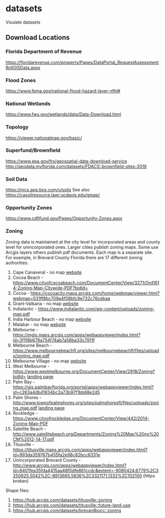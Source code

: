 # datasets
Visulate datasets

## Download Locations
### Florida Department of Revenue
https://floridarevenue.com/property/Pages/DataPortal_RequestAssessmentRollGISData.aspx
### Flood Zones
https://www.fema.gov/national-flood-hazard-layer-nfhl#
### National Wetlands
https://www.fws.gov/wetlands/data/Data-Download.html
### Topology
https://viewer.nationalmap.gov/basic/
### Superfund/Brownfield
https://www.epa.gov/frs/geospatial-data-download-service
http://geodata.myflorida.com/datasets/FDACS::brownfield-sites-2019
### Soil Data
https://nrcs.app.box.com/v/soils
See also https://casoilresource.lawr.ucdavis.edu/gmap/
### Opportunity Zones
https://www.cdfifund.gov/Pages/Opportunity-Zones.aspx
### Zoning
Zoning data is maintained at the city level for incorporated areas and county level for unincorporated ones.  Larger cities publish zoning maps. Some use Arcgis layers others publish pdf documents.  Each map is a separate site.  For example, in Brevard County Florida there are 17 different zoning authorities:
1. Cape Canaveral - no map [website](https://www.cityofcapecanaveral.org/)
2. Cocoa Beach - https://www.cityofcocoabeach.com/DocumentCenter/View/3271/Ord1614-Zoning-Map-Citywide-PDF?bidId=
3. Cocoa - https://cocoacity.maps.arcgis.com/home/webmap/viewer.html?webmap=531ff8bc709a4f08bfc9e732c76cebaa
4. Grant-Valkaria - no map [website](https://grantvalkaria.org/bc-planning-and-zoning)
5. Indialantic - https://www.indialantic.com/wp-content/uploads/zoning-map.pdf
6. India Harbour Beach - no map [website](https://www.indianharbourbeach.org/)
7. Malabar - no map [website](https://www.townofmalabar.org/planning-zoning-board)
8. Melbourne - https://mgis.maps.arcgis.com/apps/webappviewer/index.html?id=3f1f8b678a754f74ab7a58ba33c7911f
9. Melbourne Beach - https://www.melbournebeachfl.org/sites/melbournebeachfl/files/uploads/zoning_map.pdf
10. Melbourne Village - no map [website](https://melbournevillage.org/)
11. West Melbourne - https://www.westmelbourne.org/DocumentCenter/View/2918/Zoning?bidId= [landing page](https://www.westmelbourne.org/261/City-Maps)
11. Palm Bay - https://gis.palmbayflorida.org/portal/apps/webappviewer/index.html?id=c263a4dbd1834bc2a73b97f1bb88e2d5
12. Palm Shores - http://www.townofpalmshores.org/sites/palmshoresfl/files/uploads/zoning_map.pdf [landing page](http://www.townofpalmshores.org/planning-zoning-board/pages/planning-zoning-maps)
13. Rockledge - https://www.cityofrockledge.org/DocumentCenter/View/442/2014-Zoning-Map-PDF
14. Satellite Beach - http://www.satellitebeach.org/Departments/Zoning%20Map%20no%20CM%2012-14-17.pdf
15. Titusville - https://titusville.maps.arcgis.com/apps/webappviewer/index.html?id=993da359767b455fa2e98c82bcc6331e
16. Unincorporated Brevard County - http://www.arcgis.com/apps/webappviewer/index.html?id=8401fea35fda4415aa48f0dfe861ccdc&extent=-9060424.6779%2C3250925.5042%2C-8913665.5836%2C3321171.1332%2C102100 (https broken)

Shape files:

1. https://hub.arcgis.com/datasets/titusville::zoning
2. https://hub.arcgis.com/datasets/titusville::future-land-use
3. https://hub.arcgis.com/datasets/brevardbocc::zoning

